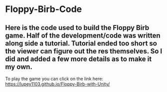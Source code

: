 # Floppy-Birb-Code

## Here is the code used to build the Floppy Birb game. Half of the development/code was written along side a tutorial. Tutorial ended too short so the viewer can figure out the res themselves. So I did and added a few more details as to make it my own.

To play the game you can click on the link here: https://lupey1103.github.io/Floppy-Birb-with-Unity/
